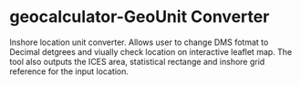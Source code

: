 # geocalculator-GeoUnit Converter
Inshore location unit converter. Allows user to change DMS fotmat to Decimal detgrees and viually check location on interactive leaflet map. The tool also outputs the ICES area, statistical rectange and inshore grid reference for the input location.
